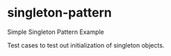 # singleton-pattern
Simple Singleton Pattern Example

Test cases to test out initialization of singleton objects.
